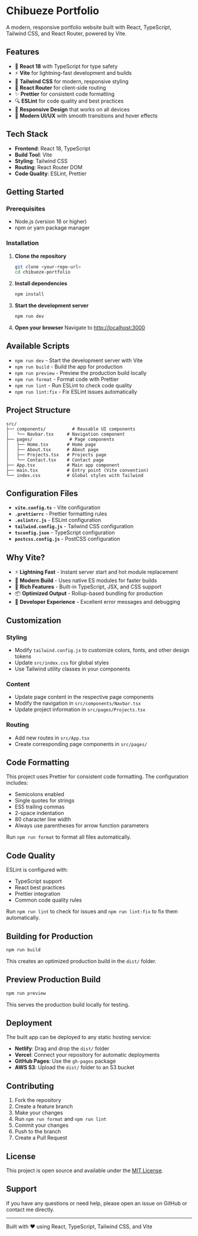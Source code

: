 # Chibueze Portfolio

A modern, responsive portfolio website built with React, TypeScript, Tailwind CSS, and React Router, powered by Vite.

## Features

- 🚀 **React 18** with TypeScript for type safety
- ⚡ **Vite** for lightning-fast development and builds
- 🎨 **Tailwind CSS** for modern, responsive styling
- 🧭 **React Router** for client-side routing
- ✨ **Prettier** for consistent code formatting
- 🔍 **ESLint** for code quality and best practices
- 📱 **Responsive Design** that works on all devices
- 🎯 **Modern UI/UX** with smooth transitions and hover effects

## Tech Stack

- **Frontend**: React 18, TypeScript
- **Build Tool**: Vite
- **Styling**: Tailwind CSS
- **Routing**: React Router DOM
- **Code Quality**: ESLint, Prettier

## Getting Started

### Prerequisites

- Node.js (version 16 or higher)
- npm or yarn package manager

### Installation

1. **Clone the repository**
   ```bash
   git clone <your-repo-url>
   cd chibueze-portfolio
   ```

2. **Install dependencies**
   ```bash
   npm install
   ```

3. **Start the development server**
   ```bash
   npm run dev
   ```

4. **Open your browser**
   Navigate to [http://localhost:3000](http://localhost:3000)

## Available Scripts

- `npm run dev` - Start the development server with Vite
- `npm run build` - Build the app for production
- `npm run preview` - Preview the production build locally
- `npm run format` - Format code with Prettier
- `npm run lint` - Run ESLint to check code quality
- `npm run lint:fix` - Fix ESLint issues automatically

## Project Structure

```
src/
├── components/          # Reusable UI components
│   └── Navbar.tsx     # Navigation component
├── pages/              # Page components
│   ├── Home.tsx       # Home page
│   ├── About.tsx      # About page
│   ├── Projects.tsx   # Projects page
│   └── Contact.tsx    # Contact page
├── App.tsx            # Main app component
├── main.tsx           # Entry point (Vite convention)
└── index.css          # Global styles with Tailwind
```

## Configuration Files

- **`vite.config.ts`** - Vite configuration
- **`.prettierrc`** - Prettier formatting rules
- **`.eslintrc.js`** - ESLint configuration
- **`tailwind.config.js`** - Tailwind CSS configuration
- **`tsconfig.json`** - TypeScript configuration
- **`postcss.config.js`** - PostCSS configuration

## Why Vite?

- ⚡ **Lightning Fast** - Instant server start and hot module replacement
- 🚀 **Modern Build** - Uses native ES modules for faster builds
- 🔧 **Rich Features** - Built-in TypeScript, JSX, and CSS support
- 📦 **Optimized Output** - Rollup-based bundling for production
- 🎯 **Developer Experience** - Excellent error messages and debugging

## Customization

### Styling
- Modify `tailwind.config.js` to customize colors, fonts, and other design tokens
- Update `src/index.css` for global styles
- Use Tailwind utility classes in your components

### Content
- Update page content in the respective page components
- Modify the navigation in `src/components/Navbar.tsx`
- Update project information in `src/pages/Projects.tsx`

### Routing
- Add new routes in `src/App.tsx`
- Create corresponding page components in `src/pages/`

## Code Formatting

This project uses Prettier for consistent code formatting. The configuration includes:

- Semicolons enabled
- Single quotes for strings
- ES5 trailing commas
- 2-space indentation
- 80 character line width
- Always use parentheses for arrow function parameters

Run `npm run format` to format all files automatically.

## Code Quality

ESLint is configured with:

- TypeScript support
- React best practices
- Prettier integration
- Common code quality rules

Run `npm run lint` to check for issues and `npm run lint:fix` to fix them automatically.

## Building for Production

```bash
npm run build
```

This creates an optimized production build in the `dist/` folder.

## Preview Production Build

```bash
npm run preview
```

This serves the production build locally for testing.

## Deployment

The built app can be deployed to any static hosting service:

- **Netlify**: Drag and drop the `dist/` folder
- **Vercel**: Connect your repository for automatic deployments
- **GitHub Pages**: Use the `gh-pages` package
- **AWS S3**: Upload the `dist/` folder to an S3 bucket

## Contributing

1. Fork the repository
2. Create a feature branch
3. Make your changes
4. Run `npm run format` and `npm run lint`
5. Commit your changes
6. Push to the branch
7. Create a Pull Request

## License

This project is open source and available under the [MIT License](LICENSE).

## Support

If you have any questions or need help, please open an issue on GitHub or contact me directly.

---

Built with ❤️ using React, TypeScript, Tailwind CSS, and Vite

